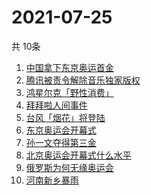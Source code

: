 # 2021-07-25
  共 10条

  <!-- BEGIN -->
  <!-- 最后更新时间:Sun Jul 25 2021 05:08:40 GMT+0000 (Coordinated Universal Time) -->
  1. [中国拿下东京奥运首金](https://www.zhihu.com/search?q=女子气步枪决赛)
1. [腾讯被责令解除音乐独家版权](https://www.zhihu.com/search?q=腾讯音乐版权)
1. [鸿星尔克「野性消费」](https://www.zhihu.com/search?q=鸿星尔克野性消费)
1. [拜拜啦人间事件](https://www.zhihu.com/search?q=拜拜啦人间录音)
1. [台风「烟花」将登陆](https://www.zhihu.com/search?q=台风烟花)
1. [东京奥运会开幕式](https://www.zhihu.com/search?q=东京奥运会开幕式)
1. [孙一文夺得第三金](https://www.zhihu.com/search?q=孙一文)
1. [北京奥运会开幕式什么水平](https://www.zhihu.com/search?q=北京奥运会开幕式)
1. [俄罗斯为何无缘奥运会](https://www.zhihu.com/search?q=俄罗斯奥运会)
1. [河南新乡暴雨](https://www.zhihu.com/search?q=河南新乡)
  <!-- END -->
  